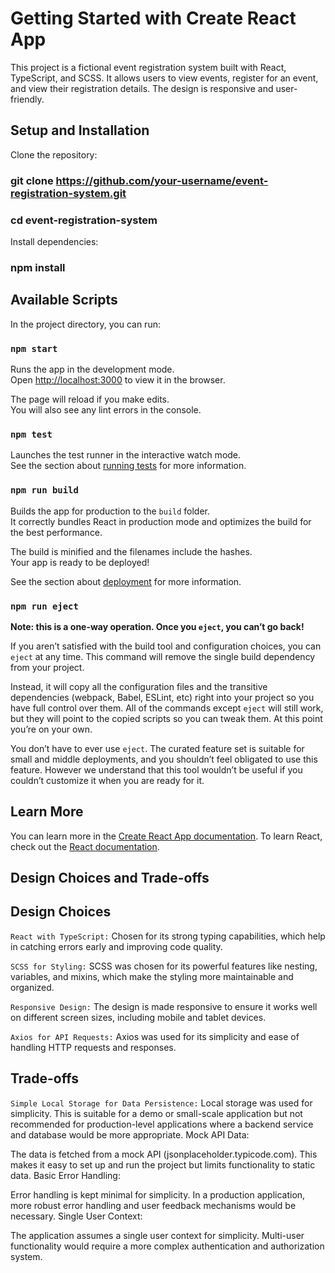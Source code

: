 # Getting Started with Create React App

This project is a fictional event registration system built with React, TypeScript, and SCSS. It allows users to view events, register for an event, and view their registration details. The design is responsive and user-friendly.

## Setup and Installation
Clone the repository:

### git clone https://github.com/your-username/event-registration-system.git
### cd event-registration-system

Install dependencies:

### npm install
 
## Available Scripts

In the project directory, you can run:

### `npm start`

Runs the app in the development mode.\
Open [http://localhost:3000](http://localhost:3000) to view it in the browser.

The page will reload if you make edits.\
You will also see any lint errors in the console.

### `npm test`

Launches the test runner in the interactive watch mode.\
See the section about [running tests](https://facebook.github.io/create-react-app/docs/running-tests) for more information.

### `npm run build`

Builds the app for production to the `build` folder.\
It correctly bundles React in production mode and optimizes the build for the best performance.

The build is minified and the filenames include the hashes.\
Your app is ready to be deployed!

See the section about [deployment](https://facebook.github.io/create-react-app/docs/deployment) for more information.

### `npm run eject`

**Note: this is a one-way operation. Once you `eject`, you can’t go back!**

If you aren’t satisfied with the build tool and configuration choices, you can `eject` at any time. This command will remove the single build dependency from your project.

Instead, it will copy all the configuration files and the transitive dependencies (webpack, Babel, ESLint, etc) right into your project so you have full control over them. All of the commands except `eject` will still work, but they will point to the copied scripts so you can tweak them. At this point you’re on your own.

You don’t have to ever use `eject`. The curated feature set is suitable for small and middle deployments, and you shouldn’t feel obligated to use this feature. However we understand that this tool wouldn’t be useful if you couldn’t customize it when you are ready for it.

## Learn More

You can learn more in the [Create React App documentation](https://facebook.github.io/create-react-app/docs/getting-started).
To learn React, check out the [React documentation](https://reactjs.org/).

## Design Choices and Trade-offs

## Design Choices

`React with TypeScript:`
Chosen for its strong typing capabilities, which help in catching errors early and improving code quality.

`SCSS for Styling:`
SCSS was chosen for its powerful features like nesting, variables, and mixins, which make the styling more maintainable and organized.

`Responsive Design:`
The design is made responsive to ensure it works well on different screen sizes, including mobile and tablet devices.

`Axios for API Requests:`
Axios was used for its simplicity and ease of handling HTTP requests and responses.

## Trade-offs

`Simple Local Storage for Data Persistence:`
Local storage was used for simplicity. This is suitable for a demo or small-scale application but not recommended for production-level applications where a backend service and database would be more appropriate.
Mock API Data:

The data is fetched from a mock API (jsonplaceholder.typicode.com). This makes it easy to set up and run the project but limits functionality to static data.
Basic Error Handling:

Error handling is kept minimal for simplicity. In a production application, more robust error handling and user feedback mechanisms would be necessary.
Single User Context:

The application assumes a single user context for simplicity. Multi-user functionality would require a more complex authentication and authorization system.
